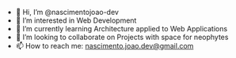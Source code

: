 - 👋 Hi, I’m @nascimentojoao-dev
- 👀 I’m interested in Web Development
- 🌱 I’m currently learning Architecture applied to Web Applications
- 💞️ I’m looking to collaborate on Projects with space for neophytes
- 📫 How to reach me: nascimento.joao.dev@gmail.com

<!---
nascimentojoao-dev/nascimentojoao-dev is a ✨ special ✨ repository because its `README.md` (this file) appears on your GitHub profile.
You can click the Preview link to take a look at your changes.
--->
